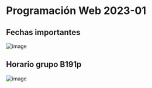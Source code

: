 # Programación Web 2023-01

## Fechas importantes

![image](https://user-images.githubusercontent.com/31961588/215915357-57a4faa8-d6d2-4fcb-83d9-0a6d07f78ba3.png)


## Horario grupo B191p

![image](https://user-images.githubusercontent.com/31961588/216839255-bc81d94b-f042-40c9-ba6a-ddb8fcb4a6c9.png)
